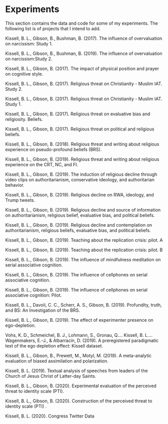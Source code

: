 # Experiments
This section contains the data and code for some of my experiments. The following list is of projects that I intend to add.

Kissell, B. L., Gibson, B., Bushman, B. (2017). The influence of overvaluation on narcissism: Study 1. 

Kissell, B. L., Gibson, B., Bushman, B. (2019). The influence of overvaluation on narcissism:Study 2. 

Kissell, B. L., Gibson, B. (2017). The impact of physical position and prayer on cognitive style.

Kissell, B. L., Gibson, B. (2017). Religious threat on Christianity - Muslim IAT. Study 2. 

Kissell, B. L., Gibson, B. (2017). Religious threat on Christianity - Muslim IAT. Study 1.

Kissell, B. L., Gibson, B. (2017). Religious threat on evaluative bias and religiosity. Beliefs.

Kissell, B. L., Gibson, B. (2017). Religious threat on political and religious beliefs.

Kissell, B. L., Gibson, B. (2018). Religious threat and writing about religious experience on pseudo-profound beliefs (BRS).

Kissell, B. L., Gibson, B. (2019). Religious threat and writing about religious experience on the CRT, NC, and FI. 

Kissell, B. L., Gibson, B. (2019). The induction of religious decline through video clips on authoritarianism, conservative ideology, and authoritarian behavior. 

Kissell, B. L., Gibson, B. (2019). Religious decline on RWA, ideology, and Trump tweets.

Kissell, B. L., Gibson, B. (2019). Religious decline and source of information on authoritarianism, religious belief, evaluative bias, and political beliefs.

Kissell, B. L., Gibson, B. (2019). Religious decline and contemplation on authoritarianism, religious beliefs, evaluative bias, and political beliefs.

Kissell, B. L., Gibson, B. (2019). Teaching about the replication crisis: pilot. A

Kissell, B. L., Gibson, B. (2019). Teaching about the replication crisis: pilot.  B

Kissell, B. L., Gibson, B. (2019). The influence of mindfulness meditation on serial associative cognition.

Kissell, B. L., Gibson, B. (2019). The influence of cellphones on serial associative cognition.

Kissell, B. L., Gibson, B. (2019). The influence of cellphones on serial associative cognition: Pilot. 

Kissell, B. L., Davoli, C. C., Scherr, A. S., Gibson, B. (2019). Profundity, truth, and BS: An Investigation of the BRS. 

Kissell, B. L., Gibson, B. (2019). The effect of experimenter presence on ego-depletion. 

Vohs, K. D., Schmeichel, B. J., Lohmann, S., Gronau, Q.… Kissell, B. L…. Wagenmakers, E.-J., & Albarracín, D. (2019). A preregistered paradigmatic test of the ego depletion effect: Kissell dataset.

Kissell, B. L., Gibson, B., Prewett, M., Motyl, M. (2019). A meta-analytic evaluation of biased assimilation and polarization.

Kissell, B. L. (2019). Textual analysis of speeches from leaders of the Church of Jesus Christ of Latter-day Saints.

Kissell, B. L., Gibson, B. (2020). Experimental evaluation of the perceived threat to identity scale (PTI).

Kissell, B. L., Gibson, B. (2020). Construction of the perceived threat to identity scale (PTI) .

Kissell, B. L. (2020). Congress Twitter Data